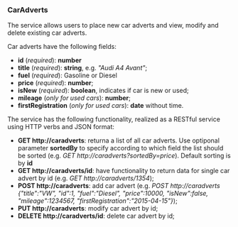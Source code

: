 ### CarAdverts 

The service allows users to place new car adverts and view, modify and delete existing car adverts.

Car adverts have the following fields:
* **id** (_required_): **number**
* **title** (_required_): **string**, e.g. _"Audi A4 Avant"_;
* **fuel** (_required_): Gasoline or Diesel
* **price** (_required_): **number**;
* **isNew** (_required_): **boolean**, indicates if car is new or used;
* **mileage** (_only for used cars_): **number**;
* **firstRegistration** (_only for used cars_): **date** without time.

The service has the following functionality, realized as a RESTful service using HTTP verbs and JSON format:
* **GET http:/<your domain>/caradverts**: returna a list of all car adverts. Use optiponal parameter **sortedBy** to specify according to which field the list should be sorted (e.g. _GET http:/<your domain>/caradverts?sortedBy=price_). Default sorting is by **id**
* **GET http:/<your domain>/caradverts/id**: have functionality to return data for single car advert by id (e.g. _GET http:/<your domain>/caradverts/1354_);
* **POST http:/<your domain>/caradverts**: add car advert (e.g. _POST http:/<your domain>/caradverts {"title":"VW", "id":1, "fuel":"Diesel", "price":10000, "isNew":false, "mileage":1234567, "firstRegistration":"2015-04-15"}_);
* **PUT http:/<your domain>/caradverts**: modify car advert by id;
* **DELETE http:/<your domain>/caradverts/id**: delete car advert by id;
